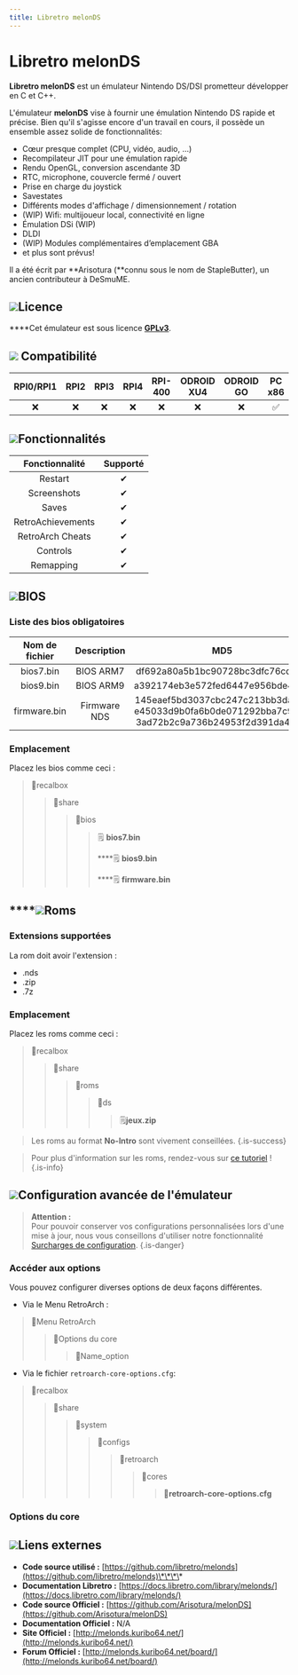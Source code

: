 ```yaml
---
title: Libretro melonDS
---
```


# Libretro melonDS

**Libretro melonDS** est un émulateur Nintendo DS/DSI prometteur développer en C et C++.

L'émulateur **melonDS** vise à fournir une émulation Nintendo DS rapide et précise. Bien qu'il s'agisse encore d'un travail en cours, il possède un ensemble assez solide de fonctionnalités:

* Cœur presque complet \(CPU, vidéo, audio, ...\)
* Recompilateur JIT pour une émulation rapide
* Rendu OpenGL, conversion ascendante 3D
* RTC, microphone, couvercle fermé / ouvert
* Prise en charge du joystick
* Savestates
* Différents modes d'affichage / dimensionnement / rotation
* \(WIP\) Wifi: multijoueur local, connectivité en ligne
* Émulation DSi \(WIP\)
* DLDI
* \(WIP\) Modules complémentaires d’emplacement GBA
* et plus sont prévus!

Il a été écrit par **Arisotura \(**connu sous le nom de StapleButter\), un ancien contributeur à DeSmuME.

## ![](./gerald-g-parchment-background-or-border-5.svg)Licence

 ****Cet émulateur est sous licence [**GPLv3**](https://github.com/libretro/melonDS/blob/master/LICENSE).

## ![](./compatibility.png) Compatibilité

| RPI0/RPI1 | RPI2 | RPI3 | RPI4 | RPI-400 | ODROID XU4 | ODROID GO | PC x86 | PC X86\_64 |
| :---: | :---: | :---: | :---: | :---: | :---: | :---: | :---: | :---: |
| ❌ | ❌ | ❌ | ❌ | ❌ | ❌ | ❌ | ✅ | ✅ |

## ![](./cogwheel-145804_640.png)Fonctionnalités

| Fonctionnalité | Supporté |
| :---: | :---: |
| Restart | ✔ |
| Screenshots | ✔ |
| Saves | ✔ |
| RetroAchievements | ✔ |
| RetroArch Cheats | ✔ |
| Controls | ✔ |
| Remapping | ✔ |

## ![](./tqfp32.svg)BIOS

### Liste des bios obligatoires

| Nom de fichier | Description | MD5 | Fourni |
| :---: | :---: | :---: | :---: |
| bios7.bin | BIOS ARM7 | df692a80a5b1bc90728bc3dfc76cd948 | ❌ |
| bios9.bin | BIOS ARM9 | a392174eb3e572fed6447e956bde4b25 | ❌ |
| firmware.bin | Firmware NDS | 145eaef5bd3037cbc247c213bb3da1b3 e45033d9b0fa6b0de071292bba7c9d13 3ad72b2c9a736b24953f2d391da4bfcc | ❌ |

### **Emplacement**

Placez les bios comme ceci :

> 📁recalbox
>
> > 📁share
> >
> > > 📁bios
> > >
> > > > 🗒 **bios7.bin**
> > > >
> > > > \*\*\*\*🗒 **bios9.bin**
> > > >
> > > > \*\*\*\*🗒 **firmware.bin**

## \*\*\*\*![](./rom-30098_640.png)**Roms**

### **Extensions supportées**

La rom doit avoir l'extension :

* .nds
* .zip
* .7z

### **Emplacement**

Placez les roms comme ceci : 

> 📁recalbox
>
> > 📁share
> >
> > > 📁roms
> > >
> > > > 📁ds
> > > >
> > > > > 🗒**jeux.zip**


>Les roms au format **No-Intro** sont vivement conseillées.
{.is-success}


>Pour plus d'information sur les roms, rendez-vous sur [ce tutoriel](/fr/tutoriels/jeux/generalite/les-roms-et-les-isos) !
{.is-info}

## ![](./hammer-28636_640.png)Configuration avancée de l'émulateur


>**Attention :**  
>Pour pouvoir conserver vos configurations personnalisées lors d'une mise à jour, nous vous conseillons d'utiliser notre fonctionnalité [Surcharges de configuration](/fr/usage-avance/surcharge-de-configuration).
{.is-danger}

### Accéder aux options

Vous pouvez configurer diverses options de deux façons différentes.

* Via le Menu RetroArch :

> 📁Menu RetroArch
>
> > 📁Options du core
> >
> > > 🧩Name\_option

* Via le fichier `retroarch-core-options.cfg`:

> 📁recalbox
>
> > 📁share
> >
> > > 📁system
> > >
> > > > 📁configs
> > > >
> > > > > 📁retroarch
> > > > >
> > > > > > 📁cores
> > > > > >
> > > > > > > 🧩**retroarch-core-options.cfg**

### Options du core

## ![](./kisspng-web-development-world-wide-web-computer-icons-webs-world-wide-web-icon-png-5ab05c24477216.4540070115215073642927.png)**Liens externes**

* **Code source utilisé :** [https://github.com/libretro/melonds](https://github.com/libretro/melonds)\*\*\*\*
* **Documentation Libretro :** ​[https://docs.libretro.com/library/melonds/](https://docs.libretro.com/library/melonds/)
* **Code source Officiel :** [https://github.com/Arisotura/melonDS](https://github.com/Arisotura/melonDS)
* **Documentation Officiel :** N/A
* **Site Officiel :** [http://melonds.kuribo64.net/](http://melonds.kuribo64.net/)
* **Forum Officiel :** [http://melonds.kuribo64.net/board/](http://melonds.kuribo64.net/board/)


